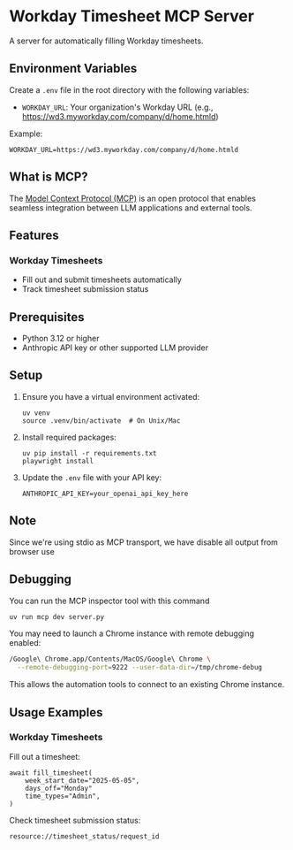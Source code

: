 # Workday Timesheet MCP Server

A server for automatically filling Workday timesheets.

## Environment Variables

Create a `.env` file in the root directory with the following variables:

- `WORKDAY_URL`: Your organization's Workday URL (e.g., https://wd3.myworkday.com/company/d/home.htmld)

Example:
```
WORKDAY_URL=https://wd3.myworkday.com/company/d/home.htmld
```

## What is MCP?

The [Model Context Protocol (MCP)](https://modelcontextprotocol.io/) is an open protocol that enables seamless integration between LLM applications and external tools.

## Features

### Workday Timesheets
- Fill out and submit timesheets automatically
- Track timesheet submission status

## Prerequisites

- Python 3.12 or higher
- Anthropic API key or other supported LLM provider

## Setup

1. Ensure you have a virtual environment activated:
   ```
   uv venv
   source .venv/bin/activate  # On Unix/Mac
   ```

2. Install required packages:
   ```
   uv pip install -r requirements.txt
   playwright install
   ```

3. Update the `.env` file with your API key:
   ```
   ANTHROPIC_API_KEY=your_openai_api_key_here
   ```

## Note

Since we're using stdio as MCP transport, we have disable all output from browser use

## Debugging

You can run the MCP inspector tool with this command

```bash
uv run mcp dev server.py
```

You may need to launch a Chrome instance with remote debugging enabled:

```bash
/Google\ Chrome.app/Contents/MacOS/Google\ Chrome \
  --remote-debugging-port=9222 --user-data-dir=/tmp/chrome-debug
```

This allows the automation tools to connect to an existing Chrome instance.

## Usage Examples

### Workday Timesheets

Fill out a timesheet:
```
await fill_timesheet(
    week_start_date="2025-05-05",
    days_off="Monday"
    time_types="Admin",
)
```

Check timesheet submission status:
```
resource://timesheet_status/request_id
```
